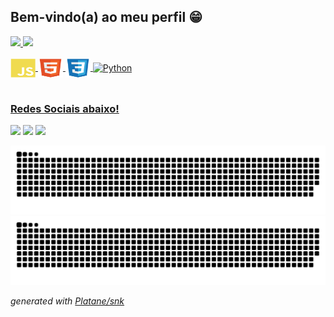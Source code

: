 ## Bem-vindo(a) ao meu perfil 😁

<div>
  <a href="https://github.com/CarlosAliSchutz">
  <img height="180em" src="https://github-readme-stats.vercel.app/api?username=CarlosAliSchutz&show_icons=true&theme=tokyonight&include_all_commits=true&count_private=true"/>
  <img height="180em" src="https://github-readme-stats.vercel.app/api/top-langs/?username=CarlosAliSchutz&layout=compact&langs_count=6&theme=tokyonight"/>
</div>
<div style="display: inline_block"><br>
  <img align="center" alt="Js" height="30" width="40" src="https://raw.githubusercontent.com/devicons/devicon/master/icons/javascript/javascript-plain.svg">
  <img align="center" alt="HTML" height="30" width="40" src="https://raw.githubusercontent.com/devicons/devicon/master/icons/html5/html5-original.svg">
  <img align="center" alt="CSS" height="30" width="40" src="https://raw.githubusercontent.com/devicons/devicon/master/icons/css3/css3-original.svg">
  <img align="center" alt="Python" height="40" width="50" src="https://cdn.jsdelivr.net/gh/devicons/devicon/icons/python/python-original.svg" />
</div>
 
 <br>
 
  ### Redes Sociais abaixo!
 
<div> 
  <a href="https://instagram.com/carloschutz_" target="_blank"><img src="https://img.shields.io/badge/-Instagram-%23E4405F?style=for-the-badge&logo=instagram&logoColor=white" target="_blank"></a> 
  <a href = "mailto:schutzalicarlos@gmail.com"><img src="https://img.shields.io/badge/-Gmail-%23333?style=for-the-badge&logo=gmail&logoColor=white" target="_blank"></a>
  <a href="https://www.linkedin.com/in/carlos-ali-s-89b47011b" target="_blank"><img src="https://img.shields.io/badge/-LinkedIn-%230077B5?style=for-the-badge&logo=linkedin&logoColor=white" target="_blank"></a> 
 
 ![github contribution grid snake animation](https://raw.githubusercontent.com/CarlosAliSchutz/CarlosAliSchutz/output/github-contribution-grid-snake-dark.svg#gh-dark-mode-only)![github contribution grid snake animation](https://raw.githubusercontent.com/CarlosAliSchutz/CarlosAliSchutz/output/github-contribution-grid-snake.svg#gh-light-mode-only)


_generated with [Platane/snk](https://github.com/CarlosAliSchutz/snk)_
 
</div>

